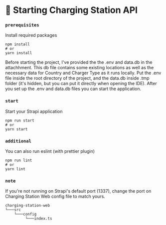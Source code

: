 # 🚀 Starting Charging Station API

### `prerequisites`
Install required packages

```
npm install
# or
yarn install
```

Before starting the project, I've provided the the .env and data.db in the attachhment. This db file contains some existing locations as well as the necessary data for Country and Charger Type as it runs locally.
Put the .env file inside the root directory of the project, and the data.db inside .tmp folder (it's hidden, but you can put it directly when opening the IDE). After you set up the .env and data.db files you can start the application.


### `start`

Start your Strapi application

```
npm run start
# or
yarn start

```

### `additional`

You can also run eslint (with prettier plugin)

```
npm run lint
# or
yarn lint

```

### `note`
If you're not running on Strapi's default port (1337), change the port on Charging Station Web config file to match yours.

```
charging-station-web
└───src    
    └───config
         └───index.ts
```
